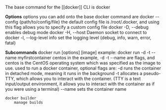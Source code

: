 The base command for the [[docker]] CLI is
	docker

**Options**
options you can add onto the base docker command are
	docker --config {path/to/config/file}
		the default config file is /root/.docker, and using this flag allows you to specify a custom config file
	docker -D, --debug
		enables debug mode
	docker -H, --host
		Daemon socket to connect to
	docker -l, --log-level info
		set the logging level (debug, info, warn, error, fatal)

**Subcommands**
	docker run \[options\] \[image\]
		example:
			docker run -d -t --name myfirstcontainer centos
			in the example, -d -t --name are flags, and centos is the CentOS operating system which was specified as the image to use.
		used to run a docker container, optional flags are:
			-d
				runs the container in detached mode, meaning it runs in the background
			-t
				allocates a pseudo-TTY, which allows you to interact with the container.
				(TTY is a text input/output environment, it allows you to interact with the container as if you were using a terminal)
			--name
				sets the container name
			
	docker builder
		manage builds
	